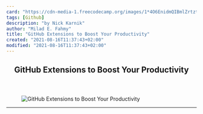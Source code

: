```yaml
---
card: "https://cdn-media-1.freecodecamp.org/images/1*4O6EnidmQIBmlZrtztvQug.jpeg"
tags: [Github]
description: "by Nick Karnik"
author: "Milad E. Fahmy"
title: "GitHub Extensions to Boost Your Productivity"
created: "2021-08-16T11:37:43+02:00"
modified: "2021-08-16T11:37:43+02:00"
---
```

<div class="site-wrapper">
<main id="site-main" class="site-main outer">
<div class="inner">
<article class="post-full post tag-github tag-web-development tag-technology tag-productivity tag-programming ">
<header class="post-full-header">
<h1 class="post-full-title">GitHub Extensions to Boost Your Productivity</h1>
</header>
<figure class="post-full-image">
<picture>
<source media="(max-width: 700px)" sizes="1px" srcset="data:image/gif;base64,R0lGODlhAQABAIAAAAAAAP///yH5BAEAAAAALAAAAAABAAEAAAIBRAA7 1w">
<source media="(min-width: 701px)" sizes="(max-width: 800px) 400px,
(max-width: 1170px) 700px,
1400px" srcset="https://cdn-media-1.freecodecamp.org/images/1*4O6EnidmQIBmlZrtztvQug.jpeg 300w,
https://cdn-media-1.freecodecamp.org/images/1*4O6EnidmQIBmlZrtztvQug.jpeg 600w,
https://cdn-media-1.freecodecamp.org/images/1*4O6EnidmQIBmlZrtztvQug.jpeg 1000w,
https://cdn-media-1.freecodecamp.org/images/1*4O6EnidmQIBmlZrtztvQug.jpeg 2000w">
<img onerror="this.style.display='none'" src="https://cdn-media-1.freecodecamp.org/images/1*4O6EnidmQIBmlZrtztvQug.jpeg" alt="GitHub Extensions to Boost Your Productivity">
</picture>
</figure>
<section class="post-full-content">
<div class="post-content medium-migrated-article">
</div>
<hr>
</section>
</article>
</div>
</main>
</div>
<!-- Google Tag Manager (noscript) -->
<!-- End Google Tag Manager (noscript) -->
